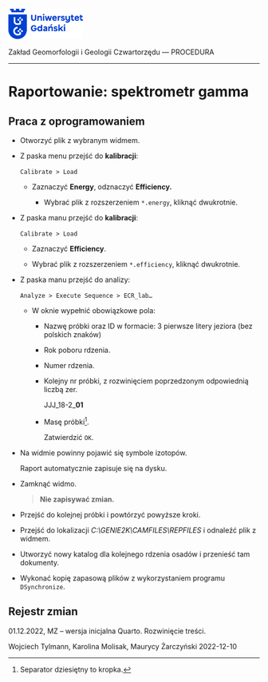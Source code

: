 
<div fig-alt="Logo: Uniwersytet Gdański" fig-align="left">

[<img src="images/log-ug_pl.png" width="150" />](https://geomorfologia.ug.edu.pl)

</div>

Zakład Geomorfologii i Geologii Czwartorzędu — PROCEDURA

------------------------------------------------------------------------

# Raportowanie: spektrometr gamma

## Praca z oprogramowaniem

- Otworzyć plik z wybranym widmem.

- Z paska menu przejść do **kalibracji**:

  `Calibrate > Load`

  - Zaznaczyć **Energy**, odznaczyć **Efficiency.**

    - Wybrać plik z rozszerzeniem `*.energy`, kliknąć dwukrotnie.

- Z paska manu przejść do **kalibracji**:

  `Calibrate > Load`

  - Zaznaczyć **Efficiency**.

  - Wybrać plik z rozszerzeniem `*.efficiency`, kliknąć dwukrotnie.

- Z paska manu przejść do analizy:

  `Analyze > Execute Sequence > ECR_lab…`

  - W oknie wypełnić obowiązkowe pola:

    - Nazwę próbki oraz ID w formacie: 3 pierwsze litery jeziora (bez
      polskich znaków)

    - Rok poboru rdzenia.

    - Numer rdzenia.

    - Kolejny nr próbki, z rozwinięciem poprzedzonym odpowiednią liczbą
      zer.

      JJJ_18-2\_**01**

    - Masę próbki[^1].

      Zatwierdzić `OK`.

- Na widmie powinny pojawić się symbole izotopów.

  Raport automatycznie zapisuje się na dysku.

- Zamknąć widmo.

  > **Nie zapisywać zmian.**

- Przejść do kolejnej próbki i powtórzyć powyższe kroki.

- Przejść do lokalizacji *C:\GENIE2K\CAMFILES\REPFILES* i odnaleźć plik
  z widmem.

- Utworzyć nowy katalog dla kolejnego rdzenia osadów i przenieść tam
  dokumenty.

- Wykonać kopię zapasową plików z wykorzystaniem programu
  `DSynchronize`.

## Rejestr zmian

01.12.2022, MZ – wersja inicjalna Quarto. Rozwinięcie treści.

Wojciech Tylmann, Karolina Molisak, Maurycy Żarczyński 2022-12-10

[^1]: Separator dziesiętny to kropka.
